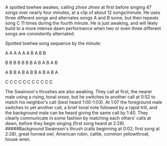 A spotted towhee awakes, calling _zhree zhree_ at first before singing 47 songs over nearly four minutes, at a clip of about 12 songs/minute. He uses three different songs and alternates songs A and B some, but then repeats song C 11 times during the fourth minute. He is just awaking, and will likely build to a more intense dawn performance when two or even three different songs are consistently alternated.  

Spotted towhee song sequence by the minute:

A A A A A A B A B B

B B B B B B B A B A B A B 

A B B A B A B B A B A B A

C C C C C C C C C C C

The Swainson's thrushes are also awaking. They call at first, the nearer male using a rising, tonal _sreee_, but he switches to another call at 0:52 to match his neighbor’s call (best heard 1:00-1:03). At 1:07 the foreground male switches to yet another call, a brief tonal note followed by a rapid trill, and the background male can be heard giving the same call by 1:40. They clearly communicate in some fashion by matching each others’ calls at dawn, before they begin singing (first song heard at 2:28).
#####Background
Swainson's thrush (calls beginning at 0:02; first song at 2:28), great horned owl, American robin, cattle, common yellowthroat, house wren.
